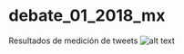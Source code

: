 # debate_01_2018_mx
Resultados de medición de tweets
![alt text](https://raw.githubusercontent.com/jsp9/debate_01_2018_mx/blob/master/plot_menciones.png)
